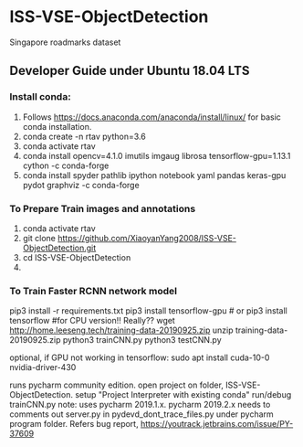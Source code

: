 # ISS-VSE-ObjectDetection
Singapore roadmarks dataset

## Developer Guide under Ubuntu 18.04 LTS

### Install conda:
1. Follows https://docs.anaconda.com/anaconda/install/linux/ for basic conda installation.
2. conda create -n rtav python=3.6 
3. conda activate rtav
4. conda install opencv=4.1.0 imutils imgaug librosa tensorflow-gpu=1.13.1 cython -c conda-forge
5. conda install spyder pathlib ipython notebook yaml pandas keras-gpu pydot graphviz -c conda-forge

### To Prepare Train images and annotations
1. conda activate rtav
2. git clone https://github.com/XiaoyanYang2008/ISS-VSE-ObjectDetection.git
3. cd ISS-VSE-ObjectDetection
4. 

### To Train Faster RCNN network model
pip3 install -r requirements.txt
pip3 install tensorflow-gpu # or pip3 install tensorflow #for CPU version!! Really??
wget http://home.leeseng.tech/training-data-20190925.zip
unzip training-data-20190925.zip
python3 trainCNN.py
python3 testCNN.py

optional, if GPU not working in tensorflow: sudo apt install cuda-10-0 nvidia-driver-430



runs pycharm community edition.
open project on folder, ISS-VSE-ObjectDetection.
setup "Project Interpreter with existing conda"
run/debug trainCNN.py
note: uses pycharm 2019.1.x. pycharm 2019.2.x needs to comments out server.py in pydevd_dont_trace_files.py under pycharm program folder. Refers bug report, https://youtrack.jetbrains.com/issue/PY-37609

